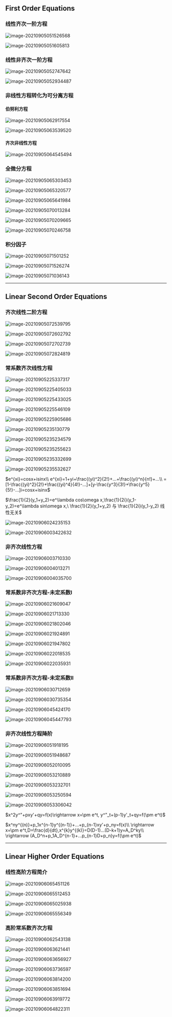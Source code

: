 ## First Order Equations

### 线性齐次一阶方程

![image-20210905051526568](../assets/image-20210905051526568.png)

![image-20210905051605813](../assets/image-20210905051605813.png)

### 线性非齐次一阶方程

![image-20210905052747642](../assets/image-20210905052747642.png)

![image-20210905052934487](../assets/image-20210905052934487.png)

### 非线性方程转化为可分离方程

#### 伯努利方程

![image-20210905062917554](../assets/image-20210905062917554.png)

![image-20210905063539520](../assets/image-20210905063539520.png)

#### 齐次非线性方程

![image-20210905064545494](../assets/image-20210905064545494.png)

### 全微分方程

![image-20210905065303453](../assets/image-20210905065303453.png)

![image-20210905065320577](../assets/image-20210905065320577.png)

![image-20210905065641984](../assets/image-20210905065641984.png)

![image-20210905070013284](../assets/image-20210905070013284.png)

![image-20210905070209665](../assets/image-20210905070209665.png)

![image-20210905070246758](../assets/image-20210905070246758.png)

### 积分因子

![image-20210905071501252](../assets/image-20210905071501252.png)

![image-20210905071526274](../assets/image-20210905071526274.png)

![image-20210905071036143](../assets/image-20210905071036143.png)

----

## Linear Second Order Equations

### 齐次线性二阶方程

![image-20210905072539795](../assets/image-20210905072539795.png)

![image-20210905072602792](../assets/image-20210905072602792.png)

![image-20210905072702739](../assets/image-20210905072702739.png)

![image-20210905072824819](../assets/image-20210905072824819.png)

### 常系数齐次线性方程

![image-20210905225337317](../assets/image-20210905225337317.png)

![image-20210905225405033](../assets/image-20210905225405033.png)

![image-20210905225433025](../assets/image-20210905225433025.png)

![image-20210905225546109](../assets/image-20210905225546109.png)

![image-20210905225905686](../assets/image-20210905225905686.png)

![image-20210905235130779](../assets/image-20210905235130779.png)

![image-20210905235234579](../assets/image-20210905235234579.png)

![image-20210905235255623](../assets/image-20210905235255623.png)

![image-20210905235332699](../assets/image-20210905235332699.png)

![image-20210905235532627](../assets/image-20210905235532627.png)

$e^{xi}=cosx+isinx\\
e^{xi}=1+yi+\frac{(yi)^2}{2!}+...+\frac{(yi)^n}{n!}+...\\
=[1-\frac{(yi)^2}{2!}+\frac{(yi)^4}{4!}-...]+[y-\frac{y^3}{3!}+\frac{y^5}{5!}-...]i=cosx+isinx$​​

$\frac{1}{2}(y_1+y_2)=e^\lambda cos\omega x,\frac{1}{2i}(y_1-y_2)=e^\lambda sin\omega x,\ \frac{1}{2}(y_1+y_2) 与 \frac{1}{2i}(y_1-y_2) 线性无关$​

![image-20210906024235153](../assets/image-20210906024235153.png)

![image-20210906003422632](../assets/image-20210906003422632.png)

### 非齐次线性方程

![image-20210906003710330](../assets/image-20210906003710330.png)

![image-20210906004013271](../assets/image-20210906004013271.png)

![image-20210906004035700](../assets/image-20210906004035700.png)

### 常系数非齐次方程-未定系数I

![image-20210906021609047](../assets/image-20210906021609047.png)

![image-20210906021713330](../assets/image-20210906021713330.png)

![image-20210906021802046](../assets/image-20210906021802046.png)

![image-20210906021924891](../assets/image-20210906021924891.png)

![image-20210906021947802](../assets/image-20210906021947802.png)

![image-20210906022018535](../assets/image-20210906022018535.png)

![image-20210906022035931](../assets/image-20210906022035931.png)

### 常系数非齐次方程-未定系数II

![image-20210906030712659](../assets/image-20210906030712659.png)

![image-20210906030735354](../assets/image-20210906030735354.png)

![image-20210906045424170](../assets/image-20210906045424170.png)

![image-20210906045447793](../assets/image-20210906045447793.png)

### 非齐次线性方程降阶

![image-20210906051918195](../assets/image-20210906051918195.png)

![image-20210906051948687](../assets/image-20210906051948687.png)

![image-20210906052010095](../assets/image-20210906052010095.png)

![image-20210906053210889](../assets/image-20210906053210889.png)

![image-20210906053232701](../assets/image-20210906053232701.png)

![image-20210906053250594](../assets/image-20210906053250594.png)

![image-20210906053306042](../assets/image-20210906053306042.png)

$x^2y^"+pxy'+qy=f(x)\rightarrow x=\pm e^t, y^"_t+(p-1)y'_t+qy=f(\pm e^t)$​

$x^ny^{(n)}+p_1x^{n-1}y^{(n-1)}+...+p_{n-1}xy'+p_ny=f(x)\\
\rightarrow x=\pm e^t,D=\frac{d}{dt},x^{k}y^{(k)}=D(D-1)...(D-k+1)y=A_D^ky\\
\rightarrow (A_D^n+p_1A_D^{n-1}+...p_{n-1}D+p_n)y=f(\pm e^t)$​​

----

## Linear Higher Order Equations

### 线性高阶方程简介

![image-20210906065451126](../assets/image-20210906065451126.png)

![image-20210906065512453](../assets/image-20210906065512453.png)

![image-20210906065025938](../assets/image-20210906065025938.png)

![image-20210906065556349](../assets/image-20210906065556349.png)

### 高阶常系数齐次方程

![image-20210906062543138](../assets/image-20210906062543138.png)

![image-20210906063621441](../assets/image-20210906063621441.png)

![image-20210906063656927](../assets/image-20210906063656927.png)

![image-20210906063736597](../assets/image-20210906063736597.png)

![image-20210906063814200](../assets/image-20210906063814200.png)

![image-20210906063851694](../assets/image-20210906063851694.png)

![image-20210906063919772](../assets/image-20210906063919772.png)

![image-20210906064822311](../assets/image-20210906064822311.png)

